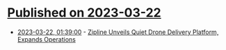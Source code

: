 # [Published on 2023-03-22](index.md)

* [2023-03-22, 01:39:00](https://soylentnews.org/article.pl?sid=23/03/21/0333233&from=rss) - [Zipline Unveils Quiet Drone Delivery Platform, Expands Operations](https://soylentnews.org/article.pl?sid=23/03/21/0333233&from=rss)
